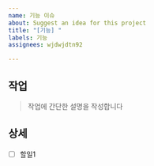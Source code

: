 ```yaml
---
name: 기능 이슈
about: Suggest an idea for this project
title: "[기능] "
labels: 기능
assignees: wjdwjdtn92

---
```


## 작업
> 작업에 간단한 설명을 작성합니다

## 상세
- [ ] 할일1
